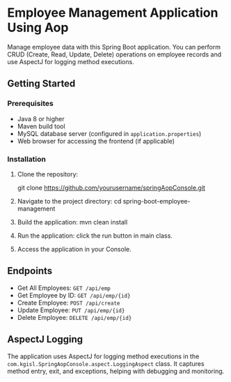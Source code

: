 
# Employee Management Application Using Aop

Manage employee data with this Spring Boot application. You can perform CRUD (Create, Read, Update, Delete) operations on employee records and use AspectJ for logging method executions.

## Getting Started

### Prerequisites

- Java 8 or higher
- Maven build tool
- MySQL database server (configured in `application.properties`)
- Web browser for accessing the frontend (if applicable)

### Installation

1. Clone the repository:
   
   git clone https://github.com/yourusername/springAopConsole.git

   

2. Navigate to the project directory:
   cd spring-boot-employee-management

3. Build the application:
   mvn clean install
   
5. Run the application:
   click the run button in main class.

6. Access the application in your Console.

## Endpoints

- Get All Employees: `GET /api/emp`
- Get Employee by ID: `GET /api/emp/{id}`
- Create Employee: `POST /api/create`
- Update Employee: `PUT /api/emp/{id}`
- Delete Employee: `DELETE /api/emp/{id}`

## AspectJ Logging

The application uses AspectJ for logging method executions in the `com.kgisl.SpringAopConsole.aspect.LoggingAspect` class. It captures method entry, exit, and exceptions, helping with debugging and monitoring.
